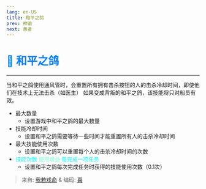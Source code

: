 ```yaml
---
lang: en-US
title: 和平之鸽
prev: 神谕
next: 愚者
---
```


# <font color="#007fff">🛒 <b>和平之鸽</b></font> <Badge text="Support" type="tip" vertical="middle"/>

***

当和平之鸽使用通风管时，会重置所有拥有击杀按钮的人的击杀冷却时间，即使他们在技术上无法击杀（如医生） 如果变成背叛的和平之鸽，该技能将只对船员有效。

- 最大数量
  - 设置游戏中和平之鸽的最大数量
- 技能冷却时间
  - 设置和平之鸽需要等待一些时间才能重置所有人的击杀冷却时间
- 最大技能使用次数
  - 设置和平之鸽可以重置每个人的击杀冷却时间的次数
- <font color=#00ffff>技能次数</font> <font color=#7fffd2>使用增益</font> <font color=#00ffff>每完成一项任务</font>
  - 设置和平之鸽每次完成任务时获得的技能使用次数（0.1次）

> 来自: [我若戏命](#) & 编码: [喜](https://space.bilibili.com/443432765)
